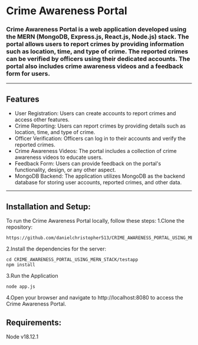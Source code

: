 # Crime Awareness Portal
### Crime Awareness Portal is a web application developed using the MERN (MongoDB, Express.js, React.js, Node.js) stack. The portal allows users to report crimes by providing information such as location, time, and type of crime. The reported crimes can be verified by officers using their dedicated accounts. The portal also includes crime awareness videos and a feedback form for users.
----
## Features
+ User Registration: Users can create accounts to report crimes and access other features.
+ Crime Reporting: Users can report crimes by providing details such as location, time, and type of crime.
+ Officer Verification: Officers can log in to their accounts and verify the reported crimes.
+ Crime Awareness Videos: The portal includes a collection of crime awareness videos to educate users.
+ Feedback Form: Users can provide feedback on the portal's functionality, design, or any other aspect.
+ MongoDB Backend: The application utilizes MongoDB as the backend database for storing user accounts, reported crimes, and other data.
---
## Installation and Setup:
To run the Crime Awareness Portal locally, follow these steps:
1.Clone the repository:
```
https://github.com/danielchristopher513/CRIME_AWARENESS_PORTAL_USING_MERN_STACK.git
```
2.Install the dependencies for the server:
```
cd CRIME_AWARENESS_PORTAL_USING_MERN_STACK/testapp
npm install
```
3.Run the Application
```
node app.js
```
4.Open your browser and navigate to http://localhost:8080 to access the Crime Awareness Portal.

## Requirements:
Node v18.12.1

